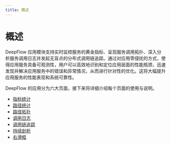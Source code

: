 ```yaml
---
title: 概述
---
```


# 概述

DeepFlow 应用模块支持实时监控服务的黄金指标、呈现服务调用拓扑、深入分析服务调用日志并发起无盲点的分布式调用链追踪。通过对应用零侵扰的方式，使得应用服务具备可观测性，用户可以高效地识别和定位应用层面的性能瓶颈，迅速发现并解决应用服务中的错误和异常情况，从而进行针对性的优化。这将大幅提升应用服务的性能表现和系统可靠性。

DeepFlow 的应用分为六大页面，接下来将详细介绍每个页面的使用与说明。

* [指标统计](./02-metrics_statistics.md)
* [路径统计](./03-path_statistics.md)
* [路径拓扑](./04-path_topology.md)
* [调用日志](./05-call_log.md)
* [调用链追踪](./06-call_chain_tracing.md)
* [持续剖析](./07-continue_profile.md)
* [右滑框](./08-right_sliding_box.md)

